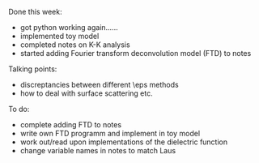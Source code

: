 Done this week:
- got python working again......
- implemented toy model
- completed notes on K-K analysis
- started adding Fourier transform deconvolution model (FTD) to notes


Talking points:
- discreptancies between different \eps methods
- how to deal with surface scattering etc.

To do:
- complete adding FTD to notes
- write own FTD programm and implement in toy model
- work out/read upon implementations of the dielectric function
- change variable names in notes to match Laus
